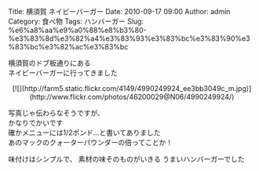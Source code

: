 Title: 横須賀 ネイビーバーガー
Date: 2010-09-17 09:00
Author: admin
Category: 食べ物
Tags: ハンバーガー
Slug: %e6%a8%aa%e9%a0%88%e8%b3%80-%e3%83%8d%e3%82%a4%e3%83%93%e3%83%bc%e3%83%90%e3%83%bc%e3%82%ac%e3%83%bc

横須賀のドブ板通りにある  
ネイビーバーガーに行ってきました

<p>
<center>
[![](http://farm5.static.flickr.com/4149/4990249924_ee3bb3049c_m.jpg)](http://www.flickr.com/photos/46200029@N06/4990249924/)

</center>
  
写真じゃ伝わらなそうですが、  
かなりでかいです  
確かメニューには1/2ポンド…と書いてありました  
あのマックのクォーターパウンダーの倍ってことか！

</p>
味付けはシンプルで、  
素材の味そのものがいきる  
うまいハンバーガーでした
